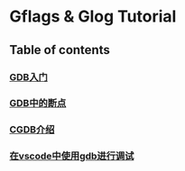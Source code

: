# Gflags & Glog Tutorial

## Table of contents

### [GDB入门](getting_started)

### [GDB中的断点](breakpoints)

### [CGDB介绍](cgdb)

### [在vscode中使用gdb进行调试](vscode)
